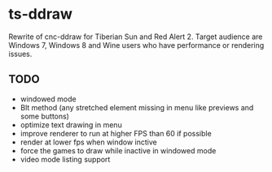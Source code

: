ts-ddraw
========

Rewrite of cnc-ddraw for Tiberian Sun and Red Alert 2. Target audience are Windows 7, Windows 8 and Wine users who have performance or rendering issues.

TODO
----

  * windowed mode
  * Blt method (any stretched element missing in menu like previews and some buttons)
  * optimize text drawing in menu
  * improve renderer to run at higher FPS than 60 if possible
  * render at lower fps when window inctive
  * force the games to draw while inactive in windowed mode
  * video mode listing support
